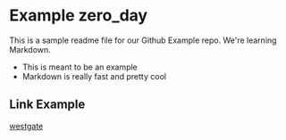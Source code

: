 # Example zero_day

This is a sample readme file for our Github Example repo. We're learning Markdown.

* This is meant to be an example
* Markdown is really fast and pretty cool

## Link Example
[westgate](https://www.westgate.ng)